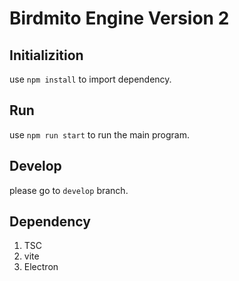 # Birdmito Engine Version 2
## Initializition
  use `npm install` to import dependency.  

## Run
  use `npm run start` to run the main program.  

## Develop
  please go to `develop` branch.
## Dependency
1. TSC  
2. vite  
3. Electron  